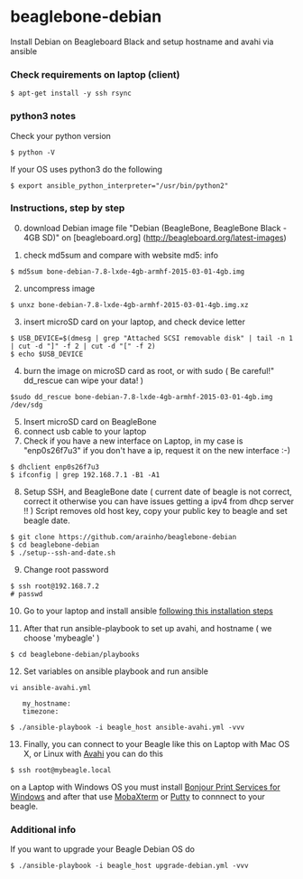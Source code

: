# beaglebone-debian
Install Debian on Beagleboard Black and setup hostname and avahi via ansible

### Check requirements on laptop (client)
```
$ apt-get install -y ssh rsync
```

### python3 notes
Check your python version
```
$ python -V
```

If your OS uses python3 do the following
```
$ export ansible_python_interpreter="/usr/bin/python2"
```

### Instructions, step by step
0. download Debian image file "Debian (BeagleBone, BeagleBone Black - 4GB SD)" on [beagleboard.org] (http://beagleboard.org/latest-images)

1. check md5sum and compare with website md5: info
```
$ md5sum bone-debian-7.8-lxde-4gb-armhf-2015-03-01-4gb.img
```

2. uncompress image
```
$ unxz bone-debian-7.8-lxde-4gb-armhf-2015-03-01-4gb.img.xz
```

3. insert microSD card on your laptop, and check device letter
```
$ USB_DEVICE=$(dmesg | grep "Attached SCSI removable disk" | tail -n 1 | cut -d "]" -f 2 | cut -d "[" -f 2)
$ echo $USB_DEVICE
```

4. burn the image on microSD card as root, or with sudo
( Be careful!" dd_rescue can wipe your data! )
```
$sudo dd_rescue bone-debian-7.8-lxde-4gb-armhf-2015-03-01-4gb.img /dev/sdg
```

5. Insert microSD card on BeagleBone
6. connect usb cable to your laptop
7. Check if you have a new interface on Laptop, in my case is "enp0s26f7u3"
   if you don't have a ip, request it on the new interface :-)
```
$ dhclient enp0s26f7u3
$ ifconfig | grep 192.168.7.1 -B1 -A1
```

8. Setup SSH, and BeagleBone date
( current date of beagle is not correct, correct it otherwise you can have issues getting a ipv4 from dhcp server !! )
Script removes old host key, copy your public key to beagle and set beagle date.
```
$ git clone https://github.com/arainho/beaglebone-debian
$ cd beaglebone-debian
$ ./setup--ssh-and-date.sh
```

9. Change root password
```
$ ssh root@192.168.7.2
# passwd
```

10. Go to your laptop and install ansible
[following this installation steps](http://docs.ansible.com/ansible/intro_installation.html#installation)

11. After that run ansible-playbook to set up avahi, and hostname ( we choose 'mybeagle' )
```
$ cd beaglebone-debian/playbooks
```

12. Set variables on ansible playbook and run ansible
```
vi ansible-avahi.yml

   my_hostname: 
   timezone:
```

```
$ ./ansible-playbook -i beagle_host ansible-avahi.yml -vvv
```

13. Finally, you can connect to your Beagle like this
on Laptop with Mac OS X, or Linux with [Avahi](http://www.avahi.org/) you can do this
```
$ ssh root@mybeagle.local
```
on a Laptop with Windows OS you must install [Bonjour Print Services for Windows](https://support.apple.com/kb/DL999?viewlocale=en_US&locale=en_US)
and after that use [MobaXterm](http://mobaxterm.mobatek.net/) or [Putty](http://www.chiark.greenend.org.uk/~sgtatham/putty/download.html) to connnect to your beagle.

### Additional info
If you want to upgrade your Beagle Debian OS do
```
$ ./ansible-playbook -i beagle_host upgrade-debian.yml -vvv
```

